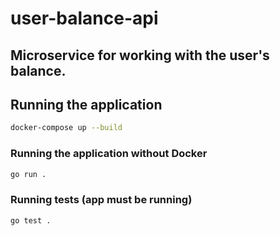 # user-balance-api

## Microservice for working with the user's balance.

## Running the application

```sh
docker-compose up --build
```

### Running the application without Docker

```sh
go run .
```

### Running tests (app must be running)

```sh
go test .
```

#